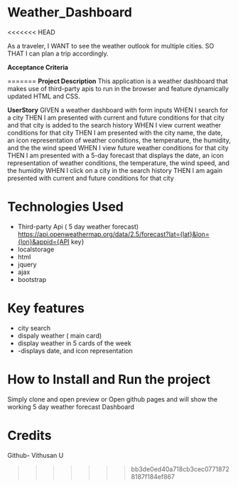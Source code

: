 # Weather_Dashboard
<<<<<<< HEAD

As a traveler, I WANT to see the weather outlook for multiple cities.
SO THAT I can plan a trip accordingly.


**Acceptance Criteria**

=======
 **Project Description**
This application is a weather dashboard that makes use of third-party apis to run in the browser and feature dynamically updated HTML and CSS. 

**UserStory** 
GIVEN a weather dashboard with form inputs
WHEN I search for a city
THEN I am presented with current and future conditions for that city and that city is added to the search history
WHEN I view current weather conditions for that city
THEN I am presented with the city name, the date, an icon representation of weather conditions, the temperature, the humidity, and the the wind speed
WHEN I view future weather conditions for that city
THEN I am presented with a 5-day forecast that displays the date, an icon representation of weather conditions, the temperature, the wind speed, and the humidity
WHEN I click on a city in the search history
THEN I am again presented with current and future conditions for that city


# Technologies Used
  - Third-party Api ( 5 day weather forecast) https://api.openweathermap.org/data/2.5/forecast?lat={lat}&lon={lon}&appid={API key}
- localstorage
- html
- jquery
- ajax
- bootstrap

# Key features
- city search
- dispaly weather ( main card)
- display weather in 5 cards of the week
- -displays date, and icon representation


# How to Install and Run the project
Simply clone and open preview
or 
Open github pages and will show the working 5 day weather forecast Dashboard


# Credits

Github- Vithusan U
>>>>>>> bb3de0ed40a718cb3cec07718728187f184ef867
